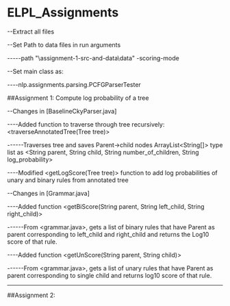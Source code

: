 ELPL_Assignments
================
--Extract all files


--Set Path to data files in run arguments

-----path "<path>\assignment-1-src-and-data\data" -scoring-mode


--Set main class as:

----nlp.assignments.parsing.PCFGParserTester

##Assignment 1: Compute log probability of a tree

--Changes in [BaselineCkyParser.java]

----Added function to traverse through tree recursively: <traverseAnnotatedTree(Tree<String> tree)>

------Traverses tree and saves Parent->child nodes ArrayList<String[]> type list as <String parent, String child, String number_of_children, String log_probability>

----Modified <getLogScore(Tree<String> tree)> function to add log probabilities of unary and binary rules from annotated tree



--Changes in [Grammar.java]

----Added function <getBiScore(String parent, String left_child, String right_child)>

------From <grammar.java>, gets a list of binary rules that have Parent as parent corresponding to left_child and right_child and returns the Log10 score of that rule.

----Added function <getUnScore(String parent, String child)>


------From <grammar.java>, gets a list of unary rules that have Parent as parent corresponding to single child and returns log10 score of that rule.


_______________________________________________________________________________________

##Assignment 2:
